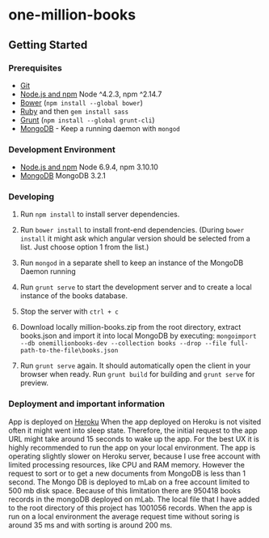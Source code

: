 # one-million-books

## Getting Started

### Prerequisites

- [Git](https://git-scm.com/)
- [Node.js and npm](nodejs.org) Node ^4.2.3, npm ^2.14.7
- [Bower](bower.io) (`npm install --global bower`)
- [Ruby](https://www.ruby-lang.org) and then `gem install sass`
- [Grunt](http://gruntjs.com/) (`npm install --global grunt-cli`)
- [MongoDB](https://www.mongodb.org/) - Keep a running daemon with `mongod`

### Development Environment
 
 - [Node.js and npm](nodejs.org) Node 6.9.4, npm 3.10.10
 - [MongoDB](https://www.mongodb.org/) MongoDB 3.2.1
 
### Developing

1. Run `npm install` to install server dependencies.

2. Run `bower install` to install front-end dependencies. 
(During `bower install` it might ask which angular version should be selected from a list. 
 Just choose option 1 from the list.)

3. Run `mongod` in a separate shell to keep an instance of the MongoDB Daemon running

4. Run `grunt serve` to start the development server and to create a local instance of the books database.

5. Stop the server with `ctrl + c`

6. Download locally million-books.zip from the root directory, extract books.json and import it into local MongoDB by executing:
 `mongoimport --db onemillionbooks-dev --collection books --drop --file full-path-to-the-file\books.json` 
 
7. Run `grunt serve` again. It should automatically open the client in your browser when ready.
Run `grunt build` for building and `grunt serve` for preview.

### Deployment and important information
 App is deployed on [Heroku](https://million-books.herokuapp.com/)
 When the app deployed on Heroku is not visited often it might went into sleep state. Therefore, the initial request to 
 the app URL might take around 15 seconds to wake up the app. 
 For the best UX it is highly recommended to run the app on your local environment. 
 The app is operating slightly slower on Heroku server, because I use free account with limited processing resources,
 like CPU and RAM memory. However the request to sort or to get a new documents from MongoDB is less than 1 second. 
 The Mongo DB is deployed to mLab on a free account limited to 500 mb disk space. 
 Because of this limitation there are 950418 books records in the mongoDB deployed on mLab. 
 The local file that I have added to the root directory of this project has 1001056 records. 
 When the app is run on a local environment the average request time without soring is around 35 ms and with sorting is 
 around 200 ms. 
